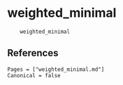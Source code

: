 # weighted_minimal

```@docs
    weighted_minimal
```

## References

```@bibliography
Pages = ["weighted_minimal.md"]
Canonical = false
```
